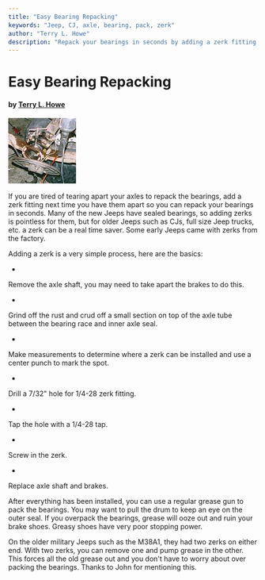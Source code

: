 ```yaml
---
title: "Easy Bearing Repacking"
keywords: "Jeep, CJ, axle, bearing, pack, zerk"
author: "Terry L. Howe"
description: "Repack your bearings in seconds by adding a zerk fitting next time you have your axle bearings out."
---
```


# Easy Bearing Repacking

#### by [Terry L. Howe](mailto:txh3202@worldnet.att.net)

![Running the tap through](zerk.jpg)

If you are tired of tearing apart your axles to repack the bearings,
add a zerk fitting next time you have them apart so you can repack
your bearings in seconds.  Many of the new Jeeps have sealed bearings,
so adding zerks is pointless for them, but for older Jeeps such
as CJs, full size Jeep trucks, etc. a zerk can be a real time saver.
Some early Jeeps came with zerks from the factory.

Adding a zerk is a very simple process, here are the basics:

- 
Remove the axle shaft, you may need to take apart the brakes
to do this.

- 
Grind off the rust and crud off a small section on top of the
axle tube between the bearing race and inner axle seal.

- 
Make measurements to determine where a zerk can be installed
and use a center punch to mark the spot.

- 
Drill a 7/32" hole for 1/4-28 zerk fitting.

- 
Tap the hole with a 1/4-28 tap.

- 
Screw in the zerk.

- 
Replace axle shaft and brakes.

After everything has been installed, you can use a regular
grease gun to pack the bearings.  You may want to pull the
drum to keep an eye on the outer seal.  If you overpack the
bearings, grease will ooze out and ruin your brake shoes.
Greasy shoes have very poor stopping power.

On the older military Jeeps such as the M38A1, they had two zerks
on either end.  With two zerks, you can remove one and pump grease
in the other.  This forces all the old grease out and you don't
have to worry about over packing the bearings.  Thanks to John for
mentioning this.